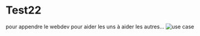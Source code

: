 Test22
======

pour appendre le webdev
pour aider les uns à aider les autres...
![use case](https://user-images.githubusercontent.com/117926332/214526906-aeaf1598-bcfb-4776-aaec-6c98ef7d1159.jpg)
